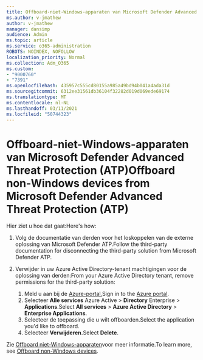 ```yaml
---
title: Offboard-niet-Windows-apparaten van Microsoft Defender Advanced Threat Protection (ATP)
ms.author: v-jmathew
author: v-jmathew
manager: dansimp
audience: Admin
ms.topic: article
ms.service: o365-administration
ROBOTS: NOINDEX, NOFOLLOW
localization_priority: Normal
ms.collection: Adm_O365
ms.custom:
- "9000760"
- "7391"
ms.openlocfilehash: 435957c555cd80155a985a49bd94b041a4ada31d
ms.sourcegitcommit: 6312ee31561db36104f32282d019d069ede69174
ms.translationtype: MT
ms.contentlocale: nl-NL
ms.lasthandoff: 03/11/2021
ms.locfileid: "50744323"
---
```

# <a name="offboard-non-windows-devices-from-microsoft-defender-advanced-threat-protection-atp"></a><span data-ttu-id="3efd0-102">Offboard-niet-Windows-apparaten van Microsoft Defender Advanced Threat Protection (ATP)</span><span class="sxs-lookup"><span data-stu-id="3efd0-102">Offboard non-Windows devices from Microsoft Defender Advanced Threat Protection (ATP)</span></span>

<span data-ttu-id="3efd0-103">Hier ziet u hoe dat gaat:</span><span class="sxs-lookup"><span data-stu-id="3efd0-103">Here's how:</span></span>

1. <span data-ttu-id="3efd0-104">Volg de documentatie van derden voor het loskoppelen van de externe oplossing van Microsoft Defender ATP.</span><span class="sxs-lookup"><span data-stu-id="3efd0-104">Follow the third-party documentation for disconnecting the third-party solution from Microsoft Defender ATP.</span></span>
2. <span data-ttu-id="3efd0-105">Verwijder in uw Azure Active Directory-tenant machtigingen voor de oplossing van derden:</span><span class="sxs-lookup"><span data-stu-id="3efd0-105">From your Azure Active Directory tenant, remove permissions for the third-party solution:</span></span>

    1. <span data-ttu-id="3efd0-106">Meld u aan bij de [Azure-portal.](https://go.microsoft.com/fwlink/?linkid=2125612)</span><span class="sxs-lookup"><span data-stu-id="3efd0-106">Sign in to the [Azure portal](https://go.microsoft.com/fwlink/?linkid=2125612).</span></span>
    1. <span data-ttu-id="3efd0-107">Selecteer **Alle services** Azure Active  >  **Directory** Enterprise  >  **Applications**.</span><span class="sxs-lookup"><span data-stu-id="3efd0-107">Select **All services** > **Azure Active Directory** > **Enterprise Applications**.</span></span>
    1. <span data-ttu-id="3efd0-108">Selecteer de toepassing die u wilt offboarden.</span><span class="sxs-lookup"><span data-stu-id="3efd0-108">Select the application you'd like to offboard.</span></span>
    1. <span data-ttu-id="3efd0-109">Selecteer **Verwijderen.**</span><span class="sxs-lookup"><span data-stu-id="3efd0-109">Select **Delete**.</span></span>

<span data-ttu-id="3efd0-110">Zie [Offboard niet-Windows-apparaten](https://go.microsoft.com/fwlink/?linkid=2143630)voor meer informatie.</span><span class="sxs-lookup"><span data-stu-id="3efd0-110">To learn more, see [Offboard non-Windows devices](https://go.microsoft.com/fwlink/?linkid=2143630).</span></span>
